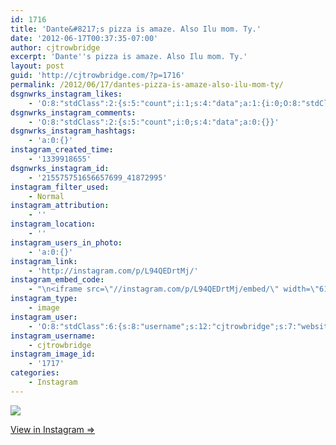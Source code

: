 ```yaml
---
id: 1716
title: 'Dante&#8217;s pizza is amaze. Also Ilu mom. Ty.'
date: '2012-06-17T00:37:35-07:00'
author: cjtrowbridge
excerpt: 'Dante''s pizza is amaze. Also Ilu mom. Ty.'
layout: post
guid: 'http://cjtrowbridge.com/?p=1716'
permalink: /2012/06/17/dantes-pizza-is-amaze-also-ilu-mom-ty/
dsgnwrks_instagram_likes:
    - 'O:8:"stdClass":2:{s:5:"count";i:1;s:4:"data";a:1:{i:0;O:8:"stdClass":4:{s:8:"username";s:12:"steg_osaurus";s:15:"profile_picture";s:107:"https://igcdn-photos-e-a.akamaihd.net/hphotos-ak-xaf1/t51.2885-19/10948698_1546257395623908_861101716_a.jpg";s:2:"id";s:8:"35090129";s:9:"full_name";s:17:"Salvador Guerrero";}}}'
dsgnwrks_instagram_comments:
    - 'O:8:"stdClass":2:{s:5:"count";i:0;s:4:"data";a:0:{}}'
dsgnwrks_instagram_hashtags:
    - 'a:0:{}'
instagram_created_time:
    - '1339918655'
dsgnwrks_instagram_id:
    - '215575751656657699_41872995'
instagram_filter_used:
    - Normal
instagram_attribution:
    - ''
instagram_location:
    - ''
instagram_users_in_photo:
    - 'a:0:{}'
instagram_link:
    - 'http://instagram.com/p/L94QEDrtMj/'
instagram_embed_code:
    - "\n<iframe src=\"//instagram.com/p/L94QEDrtMj/embed/\" width=\"612\" height=\"710\" frameborder=\"0\" scrolling=\"no\" allowtransparency=\"true\"></iframe>\n"
instagram_type:
    - image
instagram_user:
    - 'O:8:"stdClass":6:{s:8:"username";s:12:"cjtrowbridge";s:7:"website";s:0:"";s:15:"profile_picture";s:103:"https://igcdn-photos-f-a.akamaihd.net/hphotos-ak-xpa1/t51.2885-19/925559_452430704897917_67836701_a.jpg";s:9:"full_name";s:13:"CJ Trowbridge";s:3:"bio";s:0:"";s:2:"id";s:8:"41872995";}'
instagram_username:
    - cjtrowbridge
instagram_image_id:
    - '1717'
categories:
    - Instagram
---
```


[![](http://blog.cjtrowbridge.com/wp-content/uploads/2012/06/4e9c9c06b84f11e1a92a1231381b6f02_7.jpg)](http://instagram.com/p/L94QEDrtMj/)

[View in Instagram ⇒](http://instagram.com/p/L94QEDrtMj/)